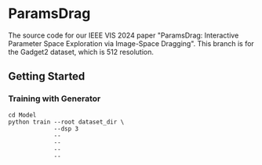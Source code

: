 # ParamsDrag
The source code for our IEEE VIS 2024 paper "ParamsDrag: Interactive Parameter Space Exploration via Image-Space Dragging". This branch is for the Gadget2 dataset, which is 512 resolution.


## Getting Started
### Training with Generator

```
cd Model
python train --root dataset_dir \
             --dsp 3
             --
             --
             --
             --
```
